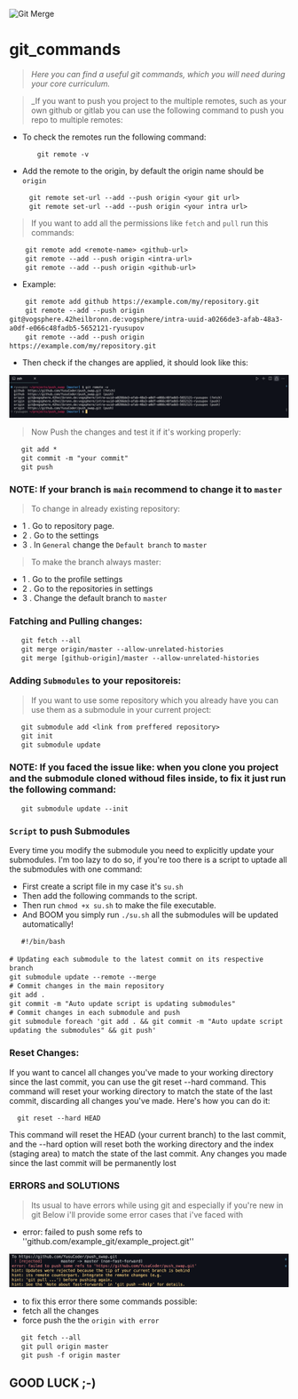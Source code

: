 ![Git Merge](https://media.giphy.com/media/cFkiFMDg3iFoI/giphy.gif)
# git_commands
>_Here you can find a useful git commands, which you will need during your core curriculum._

>_If you want to push you project to the multiple remotes, such as your own github or gitlab you can use the following command to push you repo to multiple remotes:
- To check the remotes run the following command:

 ```
        git remote -v
 ```

- Add the remote to the origin, by default the origin name should be ```origin```

 ```
      git remote set-url --add --push origin <your git url>
      git remote set-url --add --push origin <your intra url>
 ```

>If you want to add all the permissions like ```fetch``` and ```pull``` run this commands:

```
    git remote add <remote-name> <github-url>
    git remote --add --push origin <intra-url>
    git remote --add --push origin <github-url> 
```
 - Example:

```
    git remote add github https://example.com/my/repository.git
    git remote --add --push origin git@vogsphere.42heilbronn.de:vogsphere/intra-uuid-a0266de3-afab-48a3-a0df-e066c48fadb5-5652121-ryusupov
    git remote --add --push origin https://example.com/my/repository.git
```
- Then check if the changes are applied, it should look like this:

![Image Description](https://github.com/YusuCoder/git_commands/blob/master/imgs/Screen%20Shot%202024-04-28%20at%201.47.12%20PM.png)

>Now Push the changes and test it if it's working properly:

```
   git add *
   git commit -m "your commit"
   git push
```

### NOTE: If your branch is ```main``` recommend to change it to ```master```
>To change in already existing repository:
- 1 . Go to repository page.
- 2 . Go to the settings
- 3 . In ```General``` change the ```Default branch``` to ```master```

>To make the branch always master:
- 1 . Go to the profile settings
- 2 . Go to the repositories in settings
- 3 . Change the default branch to ```master```

### Fatching and Pulling changes:
```
   git fetch --all
   git merge origin/master --allow-unrelated-histories
   git merge [github-origin]/master --allow-unrelated-histories
```
### Adding ```Submodules``` to your repositoreis:
>If you want to use some repository which you already have you can use them as a submodule in your current project:
```
   git submodule add <link from preffered repository>
   git init
   git submodule update
```

### NOTE: If you faced the issue like: when you clone you project and the submodule cloned withoud files inside, to fix it just run the following command:
```
   git submodule update --init
```
### ```Script``` to push Submodules
Every time you modify the submodule you need to explicitly update your submodules. I'm too lazy to do so, if you're too there is a script to uptade all the submodules with one command:
 - First create a script file in my case it's ```su.sh```
 - Then add the following commands to the script.
 - Then run ```chmod +x su.sh``` to make the file executable.
 - And BOOM you simply run ```./su.sh``` all the submodules will be updated automatically!
```
   #!/bin/bash

# Updating each submodule to the latest commit on its respective branch
git submodule update --remote --merge
# Commit changes in the main repository
git add .
git commit -m "Auto update script is updating submodules"
# Commit changes in each submodule and push
git submodule foreach 'git add . && git commit -m "Auto update script updating the submodules" && git push'

```

### Reset Changes:
If you want to cancel all changes you've made to your working directory since the last commit, you can use the git reset --hard command. This command will reset your working directory to match the state of the last commit, discarding all changes you've made. Here's how you can do it:

```
  git reset --hard HEAD
```
This command will reset the HEAD (your current branch) to the last commit, and the --hard option will reset both the working directory and the index (staging area) to match the state of the last commit. Any changes you made since the last commit will be permanently lost

### ERRORS and SOLUTIONS

>Its usual to have errors while using git and especially if you're new in git
>Below i'll provide some error cases that i've faced with
- error: failed to push some refs to ''github.com/example_git/example_project.git''


![error: failed to push some refs to <some github url>](https://github.com/YusuCoder/git_commands/blob/master/imgs/Screen%20Shot%202024-04-28%20at%205.27.42%20PM.png)

- to fix this error there some commands possible:
- fetch all the changes
- force push the the `origin with error`
```
   git fetch --all
   git pull origin master
   git push -f origin master
```

## GOOD LUCK ;-)
